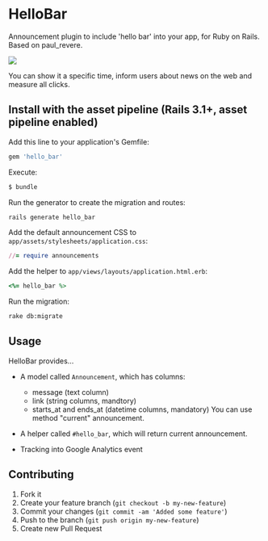 # HelloBar

Announcement plugin to include 'hello bar' into your app, for Ruby on Rails. Based on paul_revere.

![](https://dl.dropbox.com/u/555540/hello_bar.png)

You can show it a specific time, inform users about news on the web and measure all clicks.

Install with the asset pipeline (Rails 3.1+, asset pipeline enabled)
--------------------------------------------------------------------

Add this line to your application's Gemfile:

```ruby
gem 'hello_bar'
```

Execute:

```sh
$ bundle
```

Run the generator to create the migration and routes:

```sh
rails generate hello_bar
```

Add the default announcement CSS to `app/assets/stylesheets/application.css`:

```ruby
//= require announcements
```

Add the helper to `app/views/layouts/application.html.erb`:

```ruby
<%= hello_bar %>
```

Run the migration:

```sh
rake db:migrate
```

## Usage

HelloBar provides...

* A model called `Announcement`, which has columns:
    * message (text column)
    * link (string columns, mandtory) 
    * starts_at and ends_at (datetime columns, mandatory)
    You can use method "current" announcement.

* A helper called `#hello_bar`, which will return current announcement.
* Tracking into Google Analytics event

## Contributing

1. Fork it
2. Create your feature branch (`git checkout -b my-new-feature`)
3. Commit your changes (`git commit -am 'Added some feature'`)
4. Push to the branch (`git push origin my-new-feature`)
5. Create new Pull Request